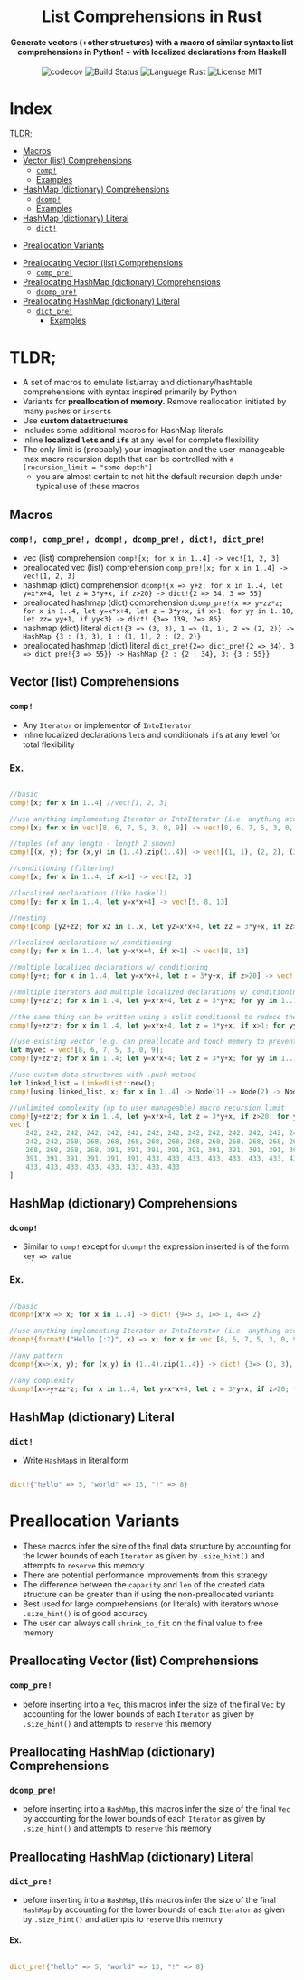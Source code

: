 
<h1 align="center"> List Comprehensions in Rust </h1>

  <h4 align="center">Generate vectors (+other structures) with a macro of similar syntax to list comprehensions in Python! + with localized declarations from Haskell</h4> 
<div style="width: 100%" align="center">
<img alt="codecov" src="https://codecov.io/gh/CircArgs/rust_list_comprehension/branch/master/graph/badge.svg">
<img alt="Build Status" src="https://github.com/CircArgs/rust_list_comprehension/workflows/test/badge.svg">
<img alt="Language Rust" src="https://img.shields.io/badge/language-Rust-orange">
<img alt="License MIT" src="https://img.shields.io/badge/license-MIT-green">
</div>

# Index
[TLDR;](#tldr)
* [Macros](#macros)
* [Vector (list) Comprehensions](#vector-list-comprehensions)
  + [`comp!`](#comp)
  + [Examples](#ex)
* [HashMap (dictionary) Comprehensions](#hashmap-dictionary-comprehensions)
  + [`dcomp!`](#dcomp)
  + [Examples](#ex-1)
* [HashMap (dictionary) Literal](#hashmap-dictionary-literal)
  + [`dict!`](#dict)
- [Preallocation Variants](#preallocation-variants)
* [Preallocating Vector (list) Comprehensions](#preallocating-vector-list-comprehensions)
  + [`comp_pre!`](#comp_pre)
* [Preallocating HashMap (dictionary) Comprehensions](#preallocating-hashmap-dictionary-comprehensions)
  + [`dcomp_pre!`](#dcomp_pre)
* [Preallocating HashMap (dictionary) Literal](#preallocating-hashmap-dictionary-literal)
  + [`dict_pre!`](#dict_pre)
    - [Examples](#ex-2)
    
# TLDR;
- A set of macros to emulate list/array and dictionary/hashtable comprehensions with syntax inspired primarily by Python
- Variants for **preallocation of memory**. Remove reallocation initiated by many `push`es or `insert`s
- Use **custom datastructures**
- Includes some additional macros for HashMap literals
- Inline **localized `let`s and `if`s** at any level for complete flexibility
- The only limit is (probably) your imagination and the user-manageable max macro recursion depth that can be controlled with `#[recursion_limit = "some depth"]`
  - you are almost certain to not hit the default recursion depth under typical use of these macros

## Macros
### `comp!, comp_pre!, dcomp!, dcomp_pre!, dict!, dict_pre!`
- vec (list) comprehension `comp![x; for x in 1..4] -> vec![1, 2, 3]`
- preallocated vec (list) comprehension `comp_pre![x; for x in 1..4] -> vec![1, 2, 3]`
- hashmap (dict) comprehension `dcomp!{x => y+z; for x in 1..4, let y=x*x+4, let z = 3*y+x, if z>20} -> dict!{2 => 34, 3 => 55}`
- preallocated hashmap (dict) comprehension `dcomp_pre!{x => y+zz*z; for x in 1..4, let y=x*x+4, let z = 3*y+x, if x>1; for yy in 1..10, let zz= yy+1, if yy<3} -> dict! {3=> 139, 2=> 86}`
- hashmap (dict) literal `dict!{3 => (3, 3), 1 => (1, 1), 2 => (2, 2)} -> HashMap {3 : (3, 3), 1 : (1, 1), 2 : (2, 2)}`
- preallocated hashmap (dict) literal `dict_pre!{2=> dict_pre!{2 => 34}, 3 => dict_pre!{3 => 55}} -> HashMap {2 : {2 : 34}, 3: {3 : 55}}`




## Vector (list) Comprehensions
### `comp!`
- Any `Iterator` or implementor of `IntoIterator`
- Inline localized declarations `let`s and conditionals `if`s at any level for total flexibility

### Ex. 

```rust

//basic
comp![x; for x in 1..4] //vec![1, 2, 3]

//use anything implementing Iterator or IntoIterator (i.e. anything accepted by traditional `for` loops)
comp![x; for x in vec![8, 6, 7, 5, 3, 0, 9]] -> vec![8, 6, 7, 5, 3, 0, 9]

//tuples (of any length - length 2 shown)
comp![(x, y); for (x,y) in (1..4).zip(1..4)] -> vec![(1, 1), (2, 2), (3, 3)]

//conditioning (filtering)
comp![x; for x in 1..4, if x>1] -> vec![2, 3]

//localized declarations (like haskell)
comp![y; for x in 1..4, let y=x*x+4] -> vec![5, 8, 13]

//nesting
comp![comp![y2+z2; for x2 in 1..x, let y2=x*x+4, let z2 = 3*y+x, if z2>20]; for x in 1..4; let y=x*x+4; if x>1] -> vec![vec![34], vec![55, 55]]

//localized declarations w/ conditioning
comp![y; for x in 1..4, let y=x*x+4, if x>1] -> vec![8, 13]

//multiple localized declarations w/ conditioning
comp![y+z; for x in 1..4, let y=x*x+4, let z = 3*y+x, if z>20] -> vec![34, 55]

//multiple iterators and multiple localized declarations w/ conditioning
comp![y+zz*z; for x in 1..4, let y=x*x+4, let z = 3*y+x; for yy in 1..10, let zz= yy+1, if yy<3 && x>1] -> vec![60, 86, 97, 139]

//the same thing can be written using a split conditional to reduce the number of outer loops
comp![y+zz*z; for x in 1..4, let y=x*x+4, let z = 3*y+x, if x>1; for yy in 1..10, let zz= yy+1, if yy<3] -> vec![60, 86, 97, 139]

//use existing vector (e.g. can preallocate and touch memory to prevent any reallocation if you know the size of the final vector beforehand)
let myvec = vec![8, 6, 7, 5, 3, 0, 9];
comp![y+zz*z; for x in 1..4; let y=x*x+4; let z = 3*y+x; for yy in 1..10; let zz= yy+1; if yy<3 && x>1; using myvec] -> vec![8, 6, 7, 5, 3, 0, 9, 60, 86, 97, 139]

//use custom data structures with .push method
let linked_list = LinkedList::new();
comp![using linked_list, x; for x in 1..4] -> Node(1) -> Node(2) -> Node(3)

//unlimited complexity (up to user manageable) macro recursion limit
comp![y+zz*z; for x in 1..4, let y=x*x+4, let z = 3*y+x, if z>20; for yy in 1..10, let zz= yy+1; for _yyy in 1..10, if yy>7; for _i in 1..3] -> 
vec![
    242, 242, 242, 242, 242, 242, 242, 242, 242, 242, 242, 242, 242, 242, 242, 242,
    242, 242, 268, 268, 268, 268, 268, 268, 268, 268, 268, 268, 268, 268, 268, 268,
    268, 268, 268, 268, 391, 391, 391, 391, 391, 391, 391, 391, 391, 391, 391, 391,
    391, 391, 391, 391, 391, 391, 433, 433, 433, 433, 433, 433, 433, 433, 433, 433,
    433, 433, 433, 433, 433, 433, 433, 433
]
```

## HashMap (dictionary) Comprehensions
### `dcomp!`
- Similar to `comp!` except for `dcomp!` the expression inserted is of the form `key => value` 

### Ex. 

```rust

//basic
dcomp![x*x => x; for x in 1..4] -> dict! {9=> 3, 1=> 1, 4=> 2}

//use anything implementing Iterator or IntoIterator (i.e. anything accepted by traditional `for` loops)
dcomp!{format!("Hello {:?}", x) => x; for x in vec![8, 6, 7, 5, 3, 0, 9]} -> {"Hello 9": 9, "Hello 7": 7, "Hello 6": 6, "Hello 5": 5, "Hello 3": 3, "Hello 0": 0, "Hello 8": 8}

//any pattern
dcomp!{x=>(x, y); for (x,y) in (1..4).zip(1..4)} -> dict! {3=> (3, 3), 1=> (1, 1), 2=> (2, 2)}

//any complexity
dcomp![x=>y+zz*z; for x in 1..4, let y=x*x+4, let z = 3*y+x, if z>20; for yy in 1..10, let zz= yy+1; for _yyy in 1..10, if yy>7; for _i in 1..3] -> dict! {3=> 433, 2=> 268}

```

## HashMap (dictionary) Literal
### `dict!`

- Write `HashMap`s in literal form

```rust

dict!{"hello" => 5, "world" => 13, "!" => 8}

```

# Preallocation Variants

- These macros infer the size of the final data structure by accounting for the lower bounds of each `Iterator` as given by `.size_hint()` and attempts to `reserve` this memory
- There are potential performance improvements from this strategy
- The difference between the `capacity` and `len` of the created data structure can be greater than if using the non-preallocated variants
- Best used for large comprehensions (or literals) with iterators whose `.size_hint()` is of good accuracy
- The user can always call `shrink_to_fit` on the final value to free memory

## Preallocating Vector (list) Comprehensions

### `comp_pre!`
- before inserting into a `Vec`, this macros infer the size of the final `Vec` by accounting for the lower bounds of each `Iterator` as given by `.size_hint()` and attempts to `reserve` this memory

## Preallocating HashMap (dictionary) Comprehensions

### `dcomp_pre!`

- before inserting into a `HashMap`, this macros infer the size of the final `Vec` by accounting for the lower bounds of each `Iterator` as given by `.size_hint()` and attempts to `reserve` this memory


## Preallocating HashMap (dictionary) Literal

### `dict_pre!`

- before inserting into a `HashMap`, this macros infer the size of the final `HashMap` by accounting for the lower bounds of each `Iterator` as given by `.size_hint()` and attempts to `reserve` this memory

#### Ex.
```rust

dict_pre!{"hello" => 5, "world" => 13, "!" => 8}

```


